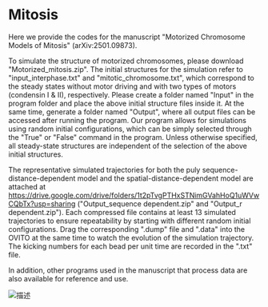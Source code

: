# Mitosis
Here we provide the codes for the manuscript "Motorized Chromosome Models of Mitosis" (arXiv:2501.09873).

To simulate the structure of motorized chromosomes, please download "Motorized_mitosis.zip". The initial structures for the simulation refer to "input_interphase.txt" and "mitotic_chromosome.txt", which correspond to the steady states without motor driving and with two types of motors (condensin I & II), respectively. Please create a folder named "Input" in the program folder and place the above initial structure files inside it. At the same time, generate a folder named "Output", where all output files can be accessed after running the program. Our program allows for simulations using random initial configurations, which can be simply selected through the "True" or "False" command in the program. Unless otherwise specified, all steady-state structures are independent of the selection of the above initial structures. 

The representative simulated trajectories for both the puly sequence-distance-dependent model and the spatial-distance-dependent model are attached at https://drive.google.com/drive/folders/1t2pTvgPTHxSTNimGVahHoQ1uWVwCQbTx?usp=sharing ("Output_sequence dependent.zip" and "Output_r dependent.zip"). Each compressed file contains at least 13 simulated trajectories to ensure repeatability by starting with different random initial configurations. Drag the corresponding ".dump" file and ".data" into the OVITO at the same time to watch the evolution of the simulation trajectory. The kicking numbers for each bead per unit time are recorded in the ".txt" file. 

In addition, other programs used in the manuscript that process data are also available for reference and use.

![描述](./)

